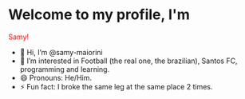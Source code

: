 <h1> Welcome to my profile, I'm </h1> <span style="color:red;">Samy!</span>

- 👋 Hi, I’m @samy-maiorini
- 👀 I’m interested in Football (the real one, the brazilian), Santos FC, programming and learning.
- 😄 Pronouns: He/Him.
- ⚡ Fun fact: I broke the same leg at the same place 2 times.

<!---
samy-maiorini/samy-maiorini is a ✨ special ✨ repository because its `README.md` (this file) appears on your GitHub profile.
You can click the Preview link to take a look at your changes.
--->
